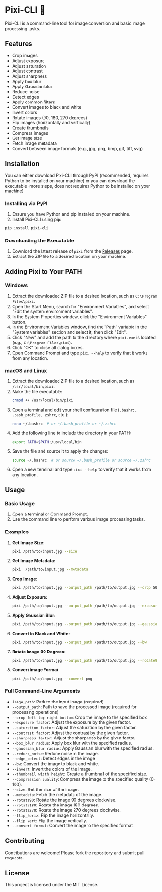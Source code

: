 
# Pixi-CLI 🧚

Pixi-CLI is a command-line tool for image conversion and basic image processing tasks.

## Features

- Crop images
- Adjust exposure
- Adjust saturation
- Adjust contrast
- Adjust sharpness
- Apply box blur
- Apply Gaussian blur
- Reduce noise
- Detect edges
- Apply common filters
- Convert images to black and white
- Invert colors
- Rotate images (90, 180, 270 degrees)
- Flip images (horizontally and vertically)
- Create thumbnails
- Compress images
- Get image size
- Fetch image metadata
- Convert between image formats (e.g., jpg, png, bmp, gif, tiff, svg)

## Installation
You can either download Pixi-CLI through PyPI (recommended, requires Python to be installed on your machine) or you can download the executable (more steps, does not requires Python to be installed on your machine)

### Installing via PyPI

1. Ensure you have Python and pip installed on your machine.
2. Install Pixi-CLI using pip:
```sh
pip install pixi-cli
```

### Downloading the Executable

1. Download the latest release of `pixi` from the [Releases](https://github.com/zainkarim/pixi-cli/releases) page.
2. Extract the ZIP file to a desired location on your machine.

## Adding Pixi to Your PATH

### Windows

1. Extract the downloaded ZIP file to a desired location, such as `C:\Program Files\pixi`.
2. Open the Start Menu, search for "Environment Variables", and select "Edit the system environment variables".
3. In the System Properties window, click the "Environment Variables" button.
4. In the Environment Variables window, find the "Path" variable in the "System variables" section and select it, then click "Edit".
5. Click "New" and add the path to the directory where `pixi.exe` is located (e.g., `C:\Program Files\pixi`).
6. Click "OK" to close all dialog boxes.
7. Open Command Prompt and type `pixi --help` to verify that it works from any location.

### macOS and Linux

1. Extract the downloaded ZIP file to a desired location, such as `/usr/local/bin/pixi`.
2. Make the file executable:
   ```sh
   chmod +x /usr/local/bin/pixi
   ```
3. Open a terminal and edit your shell configuration file (`.bashrc`, `.bash_profile`, `.zshrc`, etc.):
   ```sh
   nano ~/.bashrc  # or ~/.bash_profile or ~/.zshrc
   ```
4. Add the following line to include the directory in your PATH:
   ```sh
   export PATH=$PATH:/usr/local/bin
   ```
5. Save the file and source it to apply the changes:
   ```sh
   source ~/.bashrc  # or source ~/.bash_profile or source ~/.zshrc
   ```
6. Open a new terminal and type `pixi --help` to verify that it works from any location.

## Usage

### Basic Usage

1. Open a terminal or Command Prompt.
2. Use the command line to perform various image processing tasks.

### Examples

1. **Get Image Size:**
   ```sh
   pixi /path/to/input.jpg --size
   ```

2. **Get Image Metadata:**
   ```sh
   pixi  /path/to/input.jpg --metadata
   ```

3. **Crop Image:**
   ```sh
   pixi /path/to/input.jpg --output_path /path/to/output.jpg --crop 50 50 200 200
   ```

4. **Adjust Exposure:**
   ```sh
   pixi /path/to/input.jpg --output_path /path/to/output.jpg --exposure 1.2
   ```

5. **Apply Gaussian Blur:**
   ```sh
   pixi /path/to/input.jpg --output_path /path/to/output.jpg --gaussian_blur 2.0
   ```

6. **Convert to Black and White:**
   ```sh
   pixi /path/to/input.jpg --output_path /path/to/output.jpg --bw
   ```

7. **Rotate Image 90 Degrees:**
   ```sh
   pixi /path/to/input.jpg --output_path /path/to/output.jpg --rotate90
   ```

8. **Convert Image Format:**
   ```sh
   pixi /path/to/input.jpg --convert png
   ```

### Full Command-Line Arguments

- `image_path`: Path to the input image (required).
- `--output_path`: Path to save the processed image (required for processing operations).
- `--crop left top right bottom`: Crop the image to the specified box.
- `--exposure factor`: Adjust the exposure by the given factor.
- `--saturation factor`: Adjust the saturation by the given factor.
- `--contrast factor`: Adjust the contrast by the given factor.
- `--sharpness factor`: Adjust the sharpness by the given factor.
- `--box_blur radius`: Apply box blur with the specified radius.
- `--gaussian_blur radius`: Apply Gaussian blur with the specified radius.
- `--reduce_noise`: Reduce noise in the image.
- `--edge_detect`: Detect edges in the image
- `--bw`: Convert the image to black and white.
- `--invert`: Invert the colors of the image.
- `--thumbnail width height`: Create a thumbnail of the specified size.
- `--compression quality`: Compress the image to the specified quality (0-100).
- `--size`: Get the size of the image.
- `--metadata`: Fetch the metadata of the image.
- `--rotate90`: Rotate the image 90 degrees clockwise.
- `--rotate180`: Rotate the image 180 degrees.
- `--rotate270`: Rotate the image 270 degrees clockwise.
- `--flip_horiz`: Flip the image horizontally.
- `--flip_vert`: Flip the image vertically.
- `--convert format`: Convert the image to the specified format.

## Contributing

Contributions are welcome! Please fork the repository and submit pull requests.

## License

This project is licensed under the MIT License.
